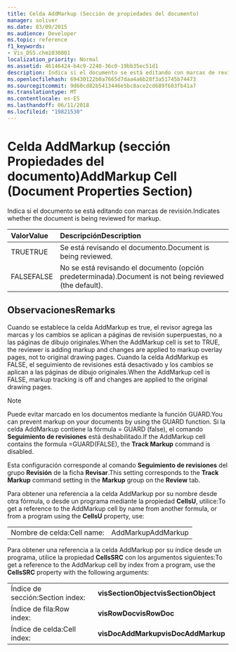 ```yaml
---
title: Celda AddMarkup (Sección de propiedades del documento)
manager: soliver
ms.date: 03/09/2015
ms.audience: Developer
ms.topic: reference
f1_keywords:
- Vis_DSS.chm1030801
localization_priority: Normal
ms.assetid: 46146424-b4c9-2240-36c0-19bb35ec51d1
description: Indica si el documento se está editando con marcas de revisión.
ms.openlocfilehash: 69430122b0a7665d7daa4a6b28f3a51745b74473
ms.sourcegitcommit: 9d60cd82b5413446e5bc8ace2cd689f683fb41a7
ms.translationtype: MT
ms.contentlocale: es-ES
ms.lasthandoff: 06/11/2018
ms.locfileid: "19821530"
---
```

# <a name="addmarkup-cell-document-properties-section"></a><span data-ttu-id="1fda8-103">Celda AddMarkup (sección Propiedades del documento)</span><span class="sxs-lookup"><span data-stu-id="1fda8-103">AddMarkup Cell (Document Properties Section)</span></span>

<span data-ttu-id="1fda8-104">Indica si el documento se está editando con marcas de revisión.</span><span class="sxs-lookup"><span data-stu-id="1fda8-104">Indicates whether the document is being reviewed for markup.</span></span>
  
|<span data-ttu-id="1fda8-105">**Valor**</span><span class="sxs-lookup"><span data-stu-id="1fda8-105">**Value**</span></span>|<span data-ttu-id="1fda8-106">**Descripción**</span><span class="sxs-lookup"><span data-stu-id="1fda8-106">**Description**</span></span>|
|:-----|:-----|
|<span data-ttu-id="1fda8-107">TRUE</span><span class="sxs-lookup"><span data-stu-id="1fda8-107">TRUE</span></span>  <br/> |<span data-ttu-id="1fda8-108">Se está revisando el documento.</span><span class="sxs-lookup"><span data-stu-id="1fda8-108">Document is being reviewed.</span></span>  <br/> |
|<span data-ttu-id="1fda8-109">FALSE</span><span class="sxs-lookup"><span data-stu-id="1fda8-109">FALSE</span></span>  <br/> |<span data-ttu-id="1fda8-110">No se está revisando el documento (opción predeterminada).</span><span class="sxs-lookup"><span data-stu-id="1fda8-110">Document is not being reviewed (the default).</span></span>  <br/> |
   
## <a name="remarks"></a><span data-ttu-id="1fda8-111">Observaciones</span><span class="sxs-lookup"><span data-stu-id="1fda8-111">Remarks</span></span>

<span data-ttu-id="1fda8-112">Cuando se establece la celda AddMarkup es true, el revisor agrega las marcas y los cambios se aplican a páginas de revisión superpuestas, no a las páginas de dibujo originales.</span><span class="sxs-lookup"><span data-stu-id="1fda8-112">When the AddMarkup cell is set to TRUE, the reviewer is adding markup and changes are applied to markup overlay pages, not to original drawing pages.</span></span> <span data-ttu-id="1fda8-113">Cuando la celda AddMarkup es FALSE, el seguimiento de revisiones está desactivado y los cambios se aplican a las páginas de dibujo originales.</span><span class="sxs-lookup"><span data-stu-id="1fda8-113">When the AddMarkup cell is FALSE, markup tracking is off and changes are applied to the original drawing pages.</span></span>
  
> [!NOTE]
> <span data-ttu-id="1fda8-114">Puede evitar marcado en los documentos mediante la función GUARD.</span><span class="sxs-lookup"><span data-stu-id="1fda8-114">You can prevent markup on your documents by using the GUARD function.</span></span> <span data-ttu-id="1fda8-115">Si la celda AddMarkup contiene la fórmula = GUARD (false), el comando **Seguimiento de revisiones** está deshabilitado.</span><span class="sxs-lookup"><span data-stu-id="1fda8-115">If the AddMarkup cell contains the formula =GUARD(FALSE), the **Track Markup** command is disabled.</span></span> 
  
<span data-ttu-id="1fda8-116">Esta configuración corresponde al comando **Seguimiento de revisiones** del grupo **Revisión** de la ficha **Revisar**.</span><span class="sxs-lookup"><span data-stu-id="1fda8-116">This setting corresponds to the **Track Markup** command setting in the **Markup** group on the **Review** tab.</span></span> 
  
<span data-ttu-id="1fda8-117">Para obtener una referencia a la celda AddMarkup por su nombre desde otra fórmula, o desde un programa mediante la propiedad **CellsU**, utilice:</span><span class="sxs-lookup"><span data-stu-id="1fda8-117">To get a reference to the AddMarkup cell by name from another formula, or from a program using the **CellsU** property, use:</span></span> 
  
|||
|:-----|:-----|
|<span data-ttu-id="1fda8-118">Nombre de celda:</span><span class="sxs-lookup"><span data-stu-id="1fda8-118">Cell name:</span></span>  <br/> |<span data-ttu-id="1fda8-119">AddMarkup</span><span class="sxs-lookup"><span data-stu-id="1fda8-119">AddMarkup</span></span>  <br/> |
   
<span data-ttu-id="1fda8-120">Para obtener una referencia a la celda AddMarkup por su índice desde un programa, utilice la propiedad **CellsSRC** con los argumentos siguientes:</span><span class="sxs-lookup"><span data-stu-id="1fda8-120">To get a reference to the AddMarkup cell by index from a program, use the **CellsSRC** property with the following arguments:</span></span> 
  
|||
|:-----|:-----|
|<span data-ttu-id="1fda8-121">Índice de sección:</span><span class="sxs-lookup"><span data-stu-id="1fda8-121">Section index:</span></span>  <br/> |<span data-ttu-id="1fda8-122">**visSectionObject**</span><span class="sxs-lookup"><span data-stu-id="1fda8-122">**visSectionObject**</span></span> <br/> |
|<span data-ttu-id="1fda8-123">Índice de fila:</span><span class="sxs-lookup"><span data-stu-id="1fda8-123">Row index:</span></span>  <br/> |<span data-ttu-id="1fda8-124">**visRowDoc**</span><span class="sxs-lookup"><span data-stu-id="1fda8-124">**visRowDoc**</span></span> <br/> |
|<span data-ttu-id="1fda8-125">Índice de celda:</span><span class="sxs-lookup"><span data-stu-id="1fda8-125">Cell index:</span></span>  <br/> |<span data-ttu-id="1fda8-126">**visDocAddMarkup**</span><span class="sxs-lookup"><span data-stu-id="1fda8-126">**visDocAddMarkup**</span></span> <br/> |
   

